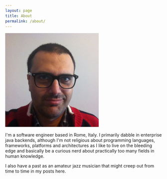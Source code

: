 ```yaml
---
layout: page
title: About
permalink: /about/
---
```


![A picture of Mirko](/images/mirko.jpg)

I'm a software engineer based in Rome, Italy. I primarily dabble in enterprise
java backends, although I'm not religious about programming languages,
frameworks, platforms and architectures as I like to live on the bleeding edge
and basically be a curious nerd about practically too many fields in human
knowledge.

I also have a past as an amateur jazz musician that might creep out from time
to time in my posts here.
